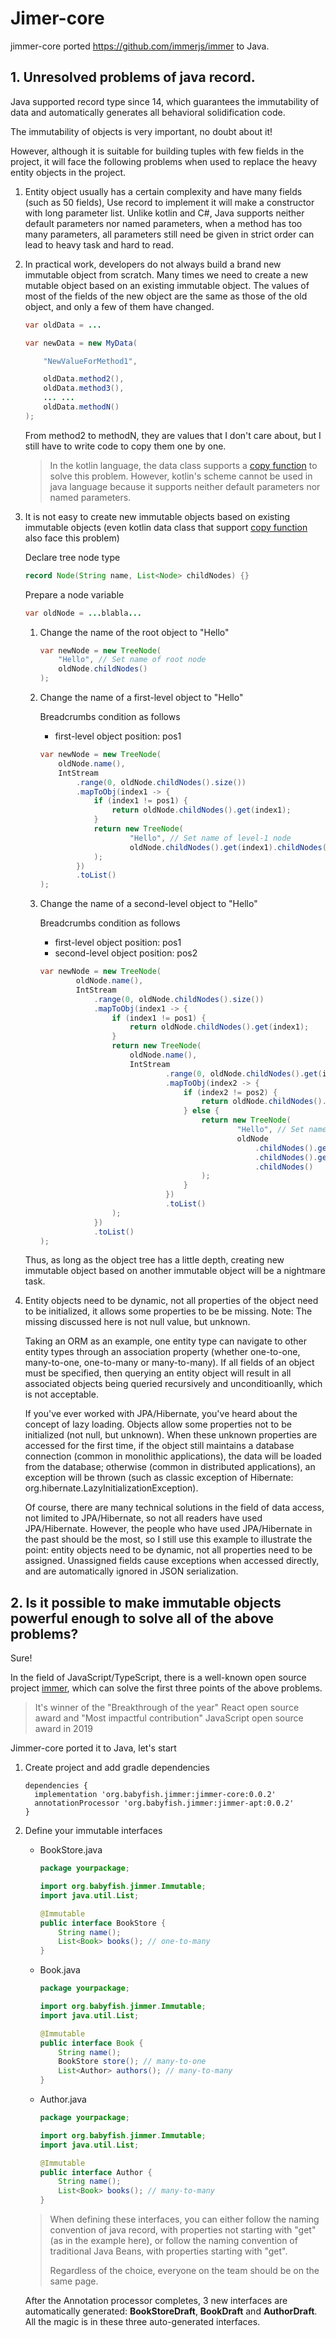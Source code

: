 # Jimer-core

jimmer-core ported https://github.com/immerjs/immer to Java.

## 1. Unresolved problems of java record.

Java supported record type since 14, which guarantees the immutability of data and automatically generates all behavioral solidification code.

The immutability of objects is very important, no doubt about it!

However, although it is suitable for building tuples with few fields in the project, it will face the following problems when used to replace the heavy entity objects in the project.

1.  Entity object usually has a certain complexity and have many fields (such as 50 fields), Use record to implement it will make a constructor with long parameter list. Unlike kotlin and C#, Java supports neither default parameters nor named parameters, when a method has too many parameters, all parameters still need be given in strict order can lead to heavy task and hard to read.

2.  In practical work, developers do not always build a brand new immutable object from scratch. Many times we need to create a new mutable object based on an existing immutable object. The values of most of the fields of the new object are the same as those of the old object, and only a few of them have changed.

    ```java
    var oldData = ...

    var newData = new MyData(

        "NewValueForMethod1",

        oldData.method2(), 
        oldData.method3(),
        ... ...
        oldData.methodN()
    );
    ```  
    From method2 to methodN, they are values that I don't care about, but I still have to write code to copy them one by one.

    > In the kotlin language, the data class supports a [copy function](https://kotlinlang.org/docs/data-classes.html#copying) to solve this problem. However, kotlin's scheme cannot be used in java language because it supports neither default parameters nor named parameters.


3.  It is not easy to create new immutable objects based on existing immutable objects (even kotlin data class that support [copy function](https://kotlinlang.org/docs/data-classes.html#copying) also face this problem)

    Declare tree node type

    ```java
    record Node(String name, List<Node> childNodes) {}
    ```

    Prepare a node variable
    ```java
    var oldNode = ...blabla...
    ```

    1.  Change the name of the root object to "Hello"
        ```java
        var newNode = new TreeNode(
            "Hello", // Set name of root node
            oldNode.childNodes()
        );
        ```

    2.  Change the name of a first-level object to "Hello"
   
        Breadcrumbs condition as follows
        - first-level object position: pos1
   
        ```java
        var newNode = new TreeNode(
            oldNode.name(),
            IntStream
                .range(0, oldNode.childNodes().size())
                .mapToObj(index1 -> {
                    if (index1 != pos1) {
                        return oldNode.childNodes().get(index1);
                    }    
                    return new TreeNode(
                            "Hello", // Set name of level-1 node
                            oldNode.childNodes().get(index1).childNodes()
                    );
                })
                .toList()        
        );
        ```

    3.  Change the name of a second-level object to "Hello"

        Breadcrumbs condition as follows
        - first-level object position: pos1
        - second-level object position: pos2

        ```java
        var newNode = new TreeNode(
                oldNode.name(),
                IntStream
                    .range(0, oldNode.childNodes().size())
                    .mapToObj(index1 -> {
                        if (index1 != pos1) {
                            return oldNode.childNodes().get(index1);
                        }
                        return new TreeNode(
                            oldNode.name(),
                            IntStream
                                    .range(0, oldNode.childNodes().get(index1).childNodes().size())
                                    .mapToObj(index2 -> {
                                        if (index2 != pos2) {
                                            return oldNode.childNodes().get(index1).childNodes().get(index2);
                                        } else {
                                            return new TreeNode(
                                                    "Hello", // Set name of level-2 node
                                                    oldNode
                                                        .childNodes().get(index1)
                                                        .childNodes().get(index2)
                                                        .childNodes()
                                            );
                                        }
                                    })
                                    .toList()
                        );
                    })
                    .toList()
        );
        ```
    Thus, as long as the object tree has a little depth, creating new immutable object based on another immutable object will be a nightmare task.

4.  Entity objects need to be dynamic, not all properties of the object need to be initialized, it allows some properties to be be missing. Note: The missing discussed here is not null value, but unknown.

    Taking an ORM as an example, one entity type can navigate to other entity types through an association property (whether one-to-one, many-to-one, one-to-many or many-to-many). If all fields of an object must be specified, then querying an entity object will result in all associated objects being queried recursively and unconditioanlly, which is not acceptable.

    If you've ever worked with JPA/Hibernate, you've heard about the concept of lazy loading. Objects allow some properties not to be initialized (not null, but unknown). When these unknown properties are accessed for the first time, if the object still maintains a database connection (common in monolithic applications), the data will be loaded from the database; otherwise (common in distributed applications), an exception will be thrown (such as classic exception of Hibernate: org.hibernate.LazyInitializationException).

    Of course, there are many technical solutions in the field of data access, not limited to JPA/Hibernate, so not all readers have used JPA/Hibernate. However, the people who have used JPA/Hibernate in the past should be the most, so I still use this example to illustrate the point: entity objects need to be dynamic, not all properties need to be assigned. Unassigned fields cause exceptions when accessed directly, and are automatically ignored in JSON serialization.
      
## 2. Is it possible to make immutable objects powerful enough to solve all of the above problems?

Sure!

In the field of JavaScript/TypeScript, there is a well-known open source project [immer](https://github.com/immerjs/immer), which can solve the first three points of the above problems.

> It's winner of the "Breakthrough of the year" React open source award and "Most impactful contribution" JavaScript open source award in 2019

Jimmer-core ported it to Java, let's start

1.  Create project and add gradle dependencies
    ```grovvy
    dependencies {
      implementation 'org.babyfish.jimmer:jimmer-core:0.0.2'
      annotationProcessor 'org.babyfish.jimmer:jimmer-apt:0.0.2'
    }
    ```
3.  Define your immutable interfaces
    - BookStore.java
      ```java
      package yourpackage;
      
      import org.babyfish.jimmer.Immutable;
      import java.util.List;
      
      @Immutable
      public interface BookStore {
          String name();
          List<Book> books(); // one-to-many
      }
      ```
    - Book.java
      ```java
      package yourpackage;
      
      import org.babyfish.jimmer.Immutable;
      import java.util.List;
      
      @Immutable
      public interface Book {
          String name();
          BookStore store(); // many-to-one
          List<Author> authors(); // many-to-many
      }
      ```
    - Author.java
      ```java
      package yourpackage;
      
      import org.babyfish.jimmer.Immutable;
      import java.util.List;
      
      @Immutable
      public interface Author {
          String name();
          List<Book> books(); // many-to-many
      }
      ```
      
    > When defining these interfaces, you can either follow the naming convention of java record, with properties not starting with "get" (as in the example here), or follow the naming convention of traditional Java Beans, with properties starting with "get".
    > 
    > Regardless of the choice, everyone on the team should be on the same page.
    
    After the Annotation processor completes, 3 new interfaces are automatically generated: **BookStoreDraft**, **BookDraft** and **AuthorDraft**. All the magic is in these three auto-generated interfaces.
